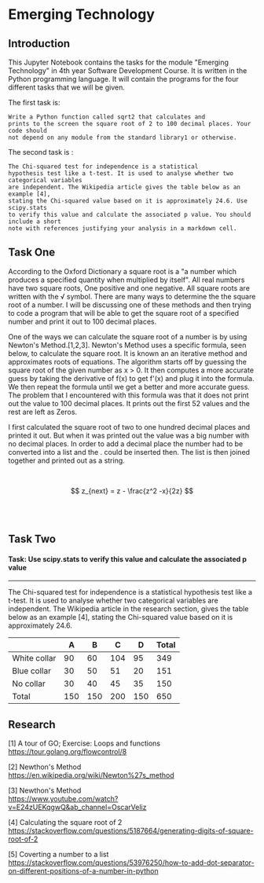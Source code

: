 # Emerging Technology


Introduction
-------------------------------------------------------------------------------------------------------------------

This Jupyter Notebook contains the tasks for the module "Emerging Technology" in 4th year Software Development Course. It is written in the Python programming language. It will contain the programs for the four different tasks that we will be given. 

The first task is: 

``` 
Write a Python function called sqrt2 that calculates and
prints to the screen the square root of 2 to 100 decimal places. Your code should
not depend on any module from the standard library1 or otherwise.
```
The second task is :

```
The Chi-squared test for independence is a statistical
hypothesis test like a t-test. It is used to analyse whether two categorical variables
are independent. The Wikipedia article gives the table below as an example [4],
stating the Chi-squared value based on it is approximately 24.6. Use scipy.stats
to verify this value and calculate the associated p value. You should include a short
note with references justifying your analysis in a markdown cell.
```


Task One
-------------------------------------------------------------------------------------------------------------------

According to the Oxford Dictionary a square root is a "a number which produces a specified quantity when multiplied by itself". All real numbers have two square roots, One positive and one negative. All square roots are written with the √ symbol. There are many ways to determine the the square root of a number. I will be discussing one of these methods and then trying to code a program that will be able to get the square root of a specified number and print it out to 100 decimal places.

One of the ways we can calculate the square root of a number is by using Newton's Method.[1,2,3]. Newton's Method uses a specific formula, seen below, to calculate the square root. It is known an an iterative method and approximates roots of equations. The algorithm starts off by guessing the square root of the given number as x > 0. It then computes a more accurate guess by taking the derivative of f(x) to get f'(x) and plug it into the formula. We then repeat the formula until we get a better and more accurate guess. The problem that I encountered with this formula was that it does not print out the value to 100 decimal places. It prints out the first 52 values and the rest are left as Zeros.

I first calculated the square root of two to one hundred decimal places and printed it out. But when it was printed out the value was a big number with no decimal places. In order to add a decimal place the number had to be converted into a list and the . could be inserted then. The list is then joined together and printed out as a string.

<br />

$$ z_{next} = z - \frac{z^2 -x}{2z} $$

<br /> <br />

Task Two
-------------------------------------------------------------------------------------------------------------------

#### Task: Use scipy.stats to verify this value and calculate the associated p value
-------------------------------------------------------------------------------

The Chi-squared test for independence is a statistical hypothesis test like a t-test. It is used to analyse whether two categorical variables are independent. The Wikipedia article in the research section, gives the table below as an example [4],
stating the Chi-squared value based on it is approximately 24.6. <br>

|             | A   | B   | C   | D   | Total  |
| ----------- | ----| ----| ----| ----|--------|
| White collar| 90  | 60  | 104 | 95  | 349    |
| Blue collar | 30  | 50  | 51  | 20  | 151    |
| No collar   | 30  | 40  | 45  | 35  | 150    |
| Total       | 150 | 150 | 200 | 150 | 650    |

Research
-------------------------------------------------------------------------------------------------------------------

[1] A tour of GO; Exercise: Loops and functions  
https://tour.golang.org/flowcontrol/8

[2] Newthon's Method  
https://en.wikipedia.org/wiki/Newton%27s_method

[3] Newthon's Method  
https://www.youtube.com/watch?v=E24zUEKqgwQ&ab_channel=OscarVeliz

[4] Calculating the square root of 2  
https://stackoverflow.com/questions/5187664/generating-digits-of-square-root-of-2

[5] Coverting a number to a list  
https://stackoverflow.com/questions/53976250/how-to-add-dot-separator-on-different-positions-of-a-number-in-python
